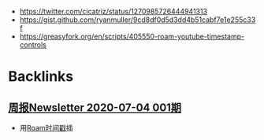 - https://twitter.com/cicatriz/status/1270985726444941313
- https://gist.github.com/ryanmuller/9cd8df0d5d3dd4b51cabf7e1e255c33f
- https://greasyfork.org/en/scripts/405550-roam-youtube-timestamp-controls

# Backlinks
## [周报Newsletter 2020-07-04 001期](<周报Newsletter 2020-07-04 001期.md>)
- 用[Roam时间戳](<Roam时间戳.md>)插

